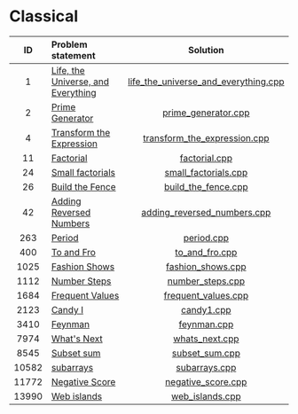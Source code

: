 # Classical

|   ID  |           Problem statement            |                 Solution                 |
|:-----:|:---------------------------------------|:----------------------------------------:|
|     1 | [Life, the Universe, and Everything][] | [life_the_universe_and_everything.cpp][] |
|     2 | [Prime Generator][]                    | [prime_generator.cpp][]                  |
|     4 | [Transform the Expression][]           | [transform_the_expression.cpp][]         |
|    11 | [Factorial][]                          | [factorial.cpp][]                        |
|    24 | [Small factorials][]                   | [small_factorials.cpp][]                 |
|    26 | [Build the Fence][]                    | [build_the_fence.cpp][]                  |
|    42 | [Adding Reversed Numbers][]            | [adding_reversed_numbers.cpp][]          |
|   263 | [Period][]                             | [period.cpp][]                           |
|   400 | [To and Fro][]                         | [to_and_fro.cpp][]                       |
|  1025 | [Fashion Shows][]                      | [fashion_shows.cpp][]                    |
|  1112 | [Number Steps][]                       | [number_steps.cpp][]                     |
|  1684 | [Frequent Values][]                    | [frequent_values.cpp][]                  |
|  2123 | [Candy I][]                            | [candy1.cpp][]                           |
|  3410 | [Feynman][]                            | [feynman.cpp][]                          |
|  7974 | [What's Next][]                        | [whats_next.cpp][]                       |
|  8545 | [Subset sum][]                         | [subset_sum.cpp][]                       |
| 10582 | [subarrays][]                          | [subarrays.cpp][]                        |
| 11772 | [Negative Score][]                     | [negative_score.cpp][]                   |
| 13990 | [Web islands][]                        | [web_islands.cpp][]                      |

[Life, the Universe, and Everything]: http://www.spoj.com/problems/TEST/
[Prime Generator]:                    http://www.spoj.com/problems/PRIME1/
[Transform the Expression]:           http://www.spoj.com/problems/ONP/
[Factorial]:                          http://www.spoj.com/problems/FCTRL/
[Small factorials]:                   http://www.spoj.com/problems/FCTRL2/
[Build the Fence]:                    http://www.spoj.com/problems/BSHEEP/
[Adding Reversed Numbers]:            http://www.spoj.com/problems/ADDREV/
[Period]:                             http://www.spoj.com/problems/PERIOD/
[To and Fro]:                         http://www.spoj.com/problems/TOANDFRO/
[Fashion Shows]:                      http://www.spoj.com/problems/FASHION/
[Number Steps]:                       http://www.spoj.com/problems/NSTEPS/
[Frequent Values]:                    http://www.spoj.com/problems/FREQUENT/
[Candy I]:                            http://www.spoj.com/problems/CANDY/
[Feynman]:                            http://www.spoj.com/problems/SAMER08F/
[What's Next]:                        http://www.spoj.com/problems/ACPC10A/
[Subset sum]:                         http://www.spoj.com/problems/MAIN72/
[subarrays]:                          http://www.spoj.com/problems/ARRAYSUB/
[Negative Score]:                     http://www.spoj.com/problems/RPLN/
[Web islands]:                        http://www.spoj.com/problems/WEBISL/

[life_the_universe_and_everything.cpp]: life_the_universe_and_everything.cpp
[prime_generator.cpp]:                  prime_generator.cpp
[transform_the_expression.cpp]:         transform_the_expression.cpp
[factorial.cpp]:                        factorial.cpp
[small_factorials.cpp]:                 small_factorials.cpp
[build_the_fence.cpp]:                  small_factorials.cpp
[adding_reversed_numbers.cpp]:          adding_reversed_numbers.cpp
[period.cpp]:                           period.cpp
[to_and_fro.cpp]:                       to_and_fro.cpp
[fashion_shows.cpp]:                    fashion_shows.cpp
[number_steps.cpp]:                     number_steps.cpp
[frequent_values.cpp]:                  frequent_values.cpp
[candy1.cpp]:                           candy1.cpp
[feynman.cpp]:                          feynman.cpp
[whats_next.cpp]:                       whats_next.cpp
[subset_sum.cpp]:                       subset_sum.cpp
[subarrays.cpp]:                        subarrays.cpp
[negative_score.cpp]:                   negative_score.cpp
[web_islands.cpp]:                      web_islands.cpp
